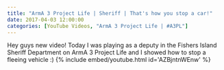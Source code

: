```yaml
---
title: "ArmA 3 Project Life | Sheriff | That's how you stop a car!"
date: 2017-04-03 12:00:00
categories: [YouTube Videos, "ArmA 3 Project Life | #A3PL"]
---
```

Hey guys new video! Today I was playing as a deputy in the Fishers Island Sheriff Department on ArmA 3 Project Life and I showed how to stop a fleeing vehicle :)
{% include embed/youtube.html id='AZBjntnWEnw' %}